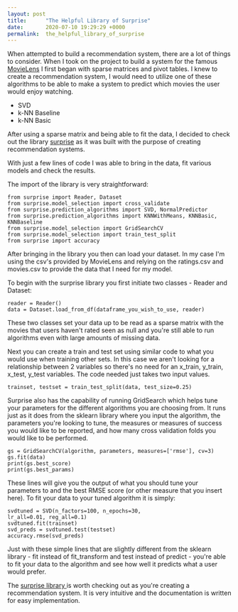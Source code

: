 ```yaml
---
layout: post
title:      "The Helpful Library of Surprise"
date:       2020-07-10 19:29:29 +0000
permalink:  the_helpful_library_of_surprise
---
```



When attempted to build a recommendation system, there are a lot of things to consider.  When I took on the project to build a system for the famous [MovieLens](https://grouplens.org/datasets/movielens/) I first began with sparse matrices and pivot tables.  I knew to create a recommendation system, I would need to utilize one of these algorithms to be able to make a system to predict which movies the user would enjoy watching.  
* SVD
* k-NN Baseline
* k-NN Basic

After using a sparse matrix and being able to fit the data, I decided to check out the library [surprise](http://surpriselib.com/) as it was built with the purpose of creating recommendation systems.  

With just a few lines of code I was able to bring in the data, fit various models and check the results.

The import of the library is very straightforward:
```
from surprise import Reader, Dataset
from surprise.model_selection import cross_validate
from surprise.prediction_algorithms import SVD, NormalPredictor
from surprise.prediction_algorithms import KNNWithMeans, KNNBasic, KNNBaseline
from surprise.model_selection import GridSearchCV
from surprise.model_selection import train_test_split
from surprise import accuracy
```

After bringing in the library you then can load your dataset.  In my case I'm using the csv's provided by MovieLens and relying on the ratings.csv and movies.csv to provide the data that I need for my model.  

To begin with the surprise library you first initiate two classes - Reader and Dataset:
```
reader = Reader()
data = Dataset.load_from_df(dataframe_you_wish_to_use, reader)
```

These two classes set your data up to be read as a sparse matrix with the movies that users haven't rated seen as null and you're still able to run algorithms even with large amounts of missing data.

Next you can create a train and test set using similar code to what you would use when training other sets.  In this case we aren't looking for a relationship between 2 variables so there's no need for an x_train, y_train, x_test, y_test variables.  The code needed just takes two input values.

```
trainset, testset = train_test_split(data, test_size=0.25)
```

Surprise also has the capability of running GridSearch which helps tune your parameters for the different algorithms you are choosing from.  It runs just as it does from the sklearn library where you input the algorithm, the parameters you're looking to tune, the measures or measures of success you would like to be reported, and how many cross validation folds you would like to be performed.

```
gs = GridSearchCV(algorithm, parameters, measures=['rmse'], cv=3)
gs.fit(data)
print(gs.best_score)
print(gs.best_params)
```

These lines will give you the output of what you should tune your parameters to and the best RMSE score (or other measure that you insert here).
To fit your data to your tuned algorithm it is simply:
```
svdtuned = SVD(n_factors=100, n_epochs=30,                          lr_all=0.01, reg_all=0.1)
svdtuned.fit(trainset)
svd_preds = svdtuned.test(testset)
accuracy.rmse(svd_preds)
```

Just with these simple lines that are slightly different from the sklearn library - fit instead of fit_transform and test instead of predict - you're able to fit your data to the algorithm and see how well it predicts what a user would prefer.

The [surprise library ](http://surpriselib.com/)is worth checking out as you're creating a recommendation system.  It is very intuitive and the documentation is written for easy implementation.  

